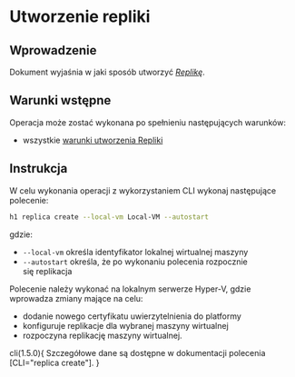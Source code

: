 # Utworzenie repliki

## Wprowadzenie

Dokument wyjaśnia w jaki sposób utworzyć *[Replikę](/resource/compute/replica.md)*.

## Warunki wstępne

Operacja może zostać wykonana po spełnieniu następujących warunków:

* wszystkie [warunki utworzenia Repliki](/resource/compute/replica.md#utworzenie)

## Instrukcja

W celu wykonania operacji z wykorzystaniem CLI wykonaj następujące polecenie:

```bash
h1 replica create --local-vm Local-VM --autostart
``` 

gdzie:

 * ```--local-vm``` określa identyfikator lokalnej wirtualnej maszyny
 * ```--autostart``` określa, że po wykonaniu polecenia rozpocznie się replikacja

Polecenie należy wykonać na lokalnym serwerze Hyper-V, gdzie wprowadza zmiany mające na celu:

* dodanie nowego certyfikatu uwierzytelnienia do platformy
* konfiguruje replikacje dla wybranej maszyny wirtualnej
* rozpoczyna replikację maszyny wirtualnej.

cli(1.5.0){
Szczegółowe dane są dostępne w dokumentacji polecenia [CLI="replica create"].
}